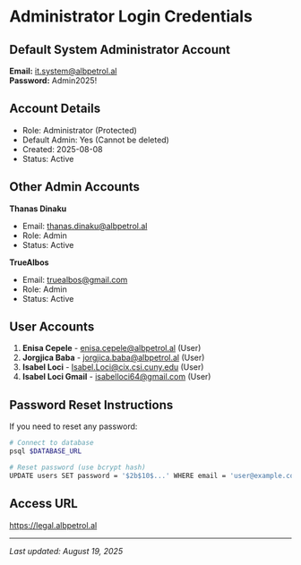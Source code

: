 # Administrator Login Credentials

## Default System Administrator Account

**Email:** it.system@albpetrol.al  
**Password:** Admin2025!

## Account Details
- Role: Administrator (Protected)
- Default Admin: Yes (Cannot be deleted)
- Created: 2025-08-08
- Status: Active

## Other Admin Accounts

**Thanas Dinaku**
- Email: thanas.dinaku@albpetrol.al
- Role: Admin
- Status: Active

**TrueAlbos**
- Email: truealbos@gmail.com  
- Role: Admin
- Status: Active

## User Accounts

1. **Enisa Cepele** - enisa.cepele@albpetrol.al (User)
2. **Jorgjica Baba** - jorgjica.baba@albpetrol.al (User)  
3. **Isabel Loci** - Isabel.Loci@cix.csi.cuny.edu (User)
4. **Isabel Loci Gmail** - isabelloci64@gmail.com (User)

## Password Reset Instructions

If you need to reset any password:

```bash
# Connect to database
psql $DATABASE_URL

# Reset password (use bcrypt hash)
UPDATE users SET password = '$2b$10$...' WHERE email = 'user@example.com';
```

## Access URL
https://legal.albpetrol.al

---
*Last updated: August 19, 2025*